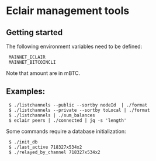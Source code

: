 # Eclair management tools


## Getting started

The following environment variables need to be defined:

```
 MAINNET_ECLAIR
 MAINNET_BITCOINCLI
```

Note that amount are in mBTC.


## Examples:

```
 $ ./listchannels --public --sortby nodeId  | ./format
 $ ./listchannels --private --sortby toLocal | ./format
 $ ./listchannels | ./sum_balances
 $ eclair peers | ./connected | jq -s 'length'
```

Some commands require a database initialization:

```
 $ ./init_db
 $ ./last_active 718327x534x2
 $ ./relayed_by_channel 718327x534x2
```
